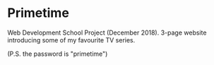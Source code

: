 # Primetime

Web Development School Project (December 2018). 3-page website introducing some of my favourite TV series.

(P.S. the password is "primetime")
